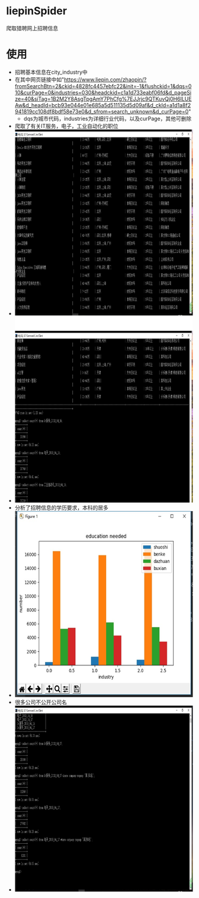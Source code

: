 # liepinSpider
爬取猎聘网上招聘信息
# 使用
- 招聘基本信息在city_industry中
- 在其中网页链接中如"https://www.liepin.com/zhaopin/?fromSearchBtn=2&ckid=4828fc4457ebfc22&init=-1&flushckid=1&dqs=010&curPage=0&industries=030&headckid=c1a1d733eabf06fd&d_pageSize=40&siTag=1B2M2Y8AsgTpgAmY7PhCfg%7EJJrjc9QTKuvQj0H6ILUEAw&d_headId=bcb93e044e01e685a5d511135d5d09af&d_ckId=a1d1a8f2941819cc108df8bdf58e73e0&d_sfrom=search_unknown&d_curPage=0"
  - dqs为城市代码，industries为详细行业代码，以及curPage，其他可删除 
- 爬取了有关IT服务，电子，工业自动化的职位
- <div align=center><img width="800" height="500" src="./picture/1.jpg"/></div>
- <div align=center><img width="800" height="500" src="./picture/2.jpg"/></div>
- 分析了招聘信息的学历要求，本科的居多
- <div align=center><img width="700" height="500" src="./picture/3.jpg"/></div>
- 很多公司不公开公司名
- <div align=center><img width="800" height="500" src="./picture/4.jpg"/></div>